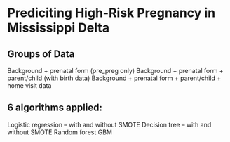 # Prediciting High-Risk Pregnancy in Mississippi Delta

## Groups of Data
Background + prenatal form (pre_preg only)
Background + prenatal form + parent/child (with birth data)
Background + prenatal form + parent/child + home visit data
 
## 6 algorithms applied:
Logistic regression – with and without SMOTE
Decision tree – with and without SMOTE
Random forest
GBM
